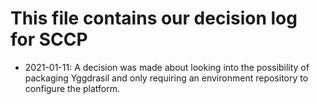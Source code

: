 # This file contains our decision log for SCCP
- 2021-01-11: A decision was made about looking into the possibility of packaging Yggdrasil and only requiring an environment repository to configure the platform.